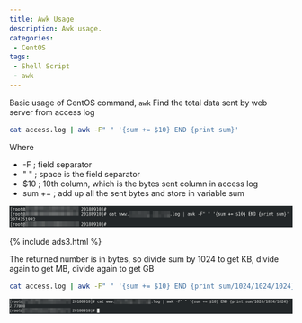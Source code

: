 ```yaml
---
title: Awk Usage
description: Awk usage.
categories:
 - CentOS
tags:
 - Shell Script
 - awk
---
```


Basic usage of CentOS command, `awk`
Find the total data sent by web server from access log
```bash
cat access.log | awk -F" " '{sum += $10} END {print sum}'
```
Where
* -F ; field separator
* " " ; space is the field separator
* $10 ;  10th column, which is the bytes sent column in access log
* sum += ; add up all the sent bytes and store in variable sum

![seq](/assets/images/2018091129.png)

{% include ads3.html %}

The returned number is in bytes, so divide sum by 1024 to get KB, divide again to get MB, divide again to get GB
```bash
cat access.log | awk -F" " '{sum += $10} END {print sum/1024/1024/1024}'
```

![seq](/assets/images/2018091130.png)
